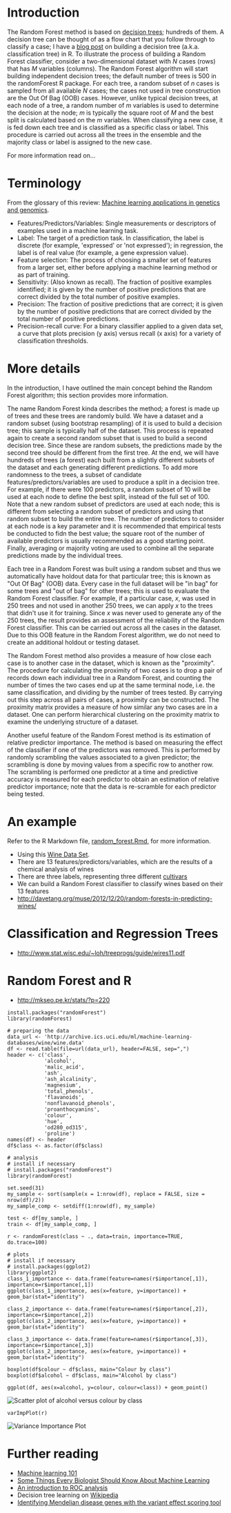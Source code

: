 # Introduction

The Random Forest method is based on [decision trees](https://en.wikipedia.org/wiki/Decision_tree); hundreds of them. A decision tree can be thought of as a flow chart that you follow through to classify a case; I have a [blog post](http://davetang.org/muse/2013/03/12/building-a-classification-tree-in-r/) on building a decision tree (a.k.a. classification tree) in R. To illustrate the process of building a Random Forest classifier, consider a two-dimensional dataset with _N_ cases (rows) that has _M_ variables (columns). The Random Forest algorithm will start building independent decision trees; the default number of trees is 500 in the randomForest R package. For each tree, a random subset of _n_ cases is sampled from all available _N_ cases; the cases not used in tree construction are the Out Of Bag (OOB) cases. However, unlike typical decision trees, at each node of a tree, a random number of _m_ variables is used to determine the decision at the node; _m_ is typically the square root of _M_ and the best split is calculated based on the _m_ variables. When classifying a new case, it is fed down each tree and is classified as a specific class or label. This procedure is carried out across all the trees in the ensemble and the majority class or label is assigned to the new case.

For more information read on...

# Terminology

From the glossary of this review: [Machine learning applications in genetics and genomics](http://www.ncbi.nlm.nih.gov/pubmed/25948244).

* Features/Predictors/Variables: Single measurements or descriptors of examples used in a machine learning task.
* Label: The target of a prediction task. In classification, the label is discrete (for example, 'expressed' or 'not expressed'); in regression, the label is of real value (for example, a gene expression value).
* Feature selection: The process of choosing a smaller set of features from a larger set, either before applying a machine learning method or as part of training.
* Sensitivity: (Also known as recall). The fraction of positive examples identified; it is given by the number of positive predictions that are correct divided by the total number of positive examples.
* Precision: The fraction of positive predictions that are correct; it is given by the number of positive predictions that are correct divided by the total number of positive predictions.
* Precision-recall curve: For a binary classifier applied to a given data set, a curve that plots precision (y axis) versus recall (x axis) for a variety of classification thresholds.

# More details

In the introduction, I have outlined the main concept behind the Random Forest algorithm; this section provides more information.

The name Random Forest kinda describes the method; a forest is made up of trees and these trees are randomly build. We have a dataset and a random subset (using bootstrap resampling) of it is used to build a decision tree; this sample is typically half of the dataset. This process is repeated again to create a second random subset that is used to build a second decision tree. Since these are random subsets, the predictions made by the second tree should be different from the first tree. At the end, we will have hundreds of trees (a forest) each built from a slightly different subsets of the dataset and each generating different predictions. To add more randomness to the trees, a subset of candidate features/predictors/variables are used to produce a split in a decision tree. For example, if there were 100 predictors, a random subset of 10 will be used at each node to define the best split, instead of the full set of 100. Note that a new random subset of predictors are used at each node; this is different from selecting a random subset of predictors and using that random subset to build the entire tree. The number of predictors to consider at each node is a key parameter and it is recommended that empirical tests be conducted to fidn the best value; the square root of the number of available predictors is usually recommended as a good starting point. Finally, averaging or majority voting are used to combine all the separate predictions made by the individual trees.

Each tree in a Random Forest was built using a random subset and thus we automatically have holdout data for that particular tree; this is known as "Out Of Bag" (OOB) data. Every case in the full dataset will be "in bag" for some trees and "out of bag" for other trees; this is used to evaluate the Random Forest classifier. For example, if a particular case, _x_, was used in 250 trees and not used in another 250 trees, we can apply _x_ to the trees that didn't use it for training. Since _x_ was never used to generate any of the 250 trees, the result provides an assessment of the reliability of the Random Forest classifier. This can be carried out across all the cases in the dataset. Due to this OOB feature in the Random Forest algorithm, we do not need to create an additional holdout or testing dataset.

The Random Forest method also provides a measure of how close each case is to another case in the dataset, which is known as the "proximity". The procedure for calculating the proximity of two cases is to drop a pair of records down each individual tree in a Random Forest, and counting the number of times the two cases end up at the same terminal node, i.e. the same classification, and dividing by the number of trees tested. By carrying out this step across all pairs of cases, a proximity can be constructed. The proximity matrix provides a measure of how similar any two cases are in a dataset. One can perform hierarchical clustering on the proximity matrix to examine the underlying structure of a dataset.

Another useful feature of the Random Forest method is its estimation of relative predictor importance. The method is based on measuring the effect of the classifier if one of the predictors was removed. This is performed by randomly scrambling the values associated to a given predictor; the scrambling is done by moving values from a specific row to another row. The scrambling is performed one predictor at a time and predictive accuracy is measured for each predictor to obtain an estimation of relative predictor importance; note that the data is re-scramble for each predictor being tested.

# An example

Refer to the R Markdown file, [random_forest.Rmd](https://github.com/davetang/learning_random_forest/blob/master/random_forest.Rmd), for more information.

* Using this [Wine Data Set](http://archive.ics.uci.edu/ml/datasets/Wine).
* There are 13 features/predictors/variables, which are the results of a chemical analysis of wines
* There are three labels, representing three different [cultivars](https://en.wikipedia.org/wiki/Cultivar)
* We can build a Random Forest classifier to classify wines based on their 13 features
* <http://davetang.org/muse/2012/12/20/random-forests-in-predicting-wines/>

# Classification and Regression Trees

* <http://www.stat.wisc.edu/~loh/treeprogs/guide/wires11.pdf>

# Random Forest and R

* <http://mkseo.pe.kr/stats/?p=220>

~~~~{.r}
install.packages("randomForest")
library(randomForest)

# preparing the data
data_url <- 'http://archive.ics.uci.edu/ml/machine-learning-databases/wine/wine.data'
df <- read.table(file=url(data_url), header=FALSE, sep=",")
header <- c('class',
            'alcohol',
            'malic_acid',
            'ash',
            'ash_alcalinity',
            'magnesium',
            'total_phenols',
            'flavanoids',
            'nonflavanoid_phenols',
            'proanthocyanins',
            'colour',
            'hue',
            'od280_od315',
            'proline')
names(df) <- header
df$class <- as.factor(df$class)

# analysis
# install if necessary
# install.packages("randomForest")
library(randomForest)

set.seed(31)
my_sample <- sort(sample(x = 1:nrow(df), replace = FALSE, size = nrow(df)/2))
my_sample_comp <- setdiff(1:nrow(df), my_sample)

test <- df[my_sample, ]
train <- df[my_sample_comp, ]

r <- randomForest(class ~ ., data=train, importance=TRUE, do.trace=100)

# plots
# install if necessary
# install.packages(ggplot2)
library(ggplot2)
class_1_importance <- data.frame(feature=names(r$importance[,1]), importance=r$importance[,1])
ggplot(class_1_importance, aes(x=feature, y=importance)) + geom_bar(stat="identity")

class_2_importance <- data.frame(feature=names(r$importance[,2]), importance=r$importance[,2])
ggplot(class_2_importance, aes(x=feature, y=importance)) + geom_bar(stat="identity")

class_3_importance <- data.frame(feature=names(r$importance[,3]), importance=r$importance[,3])
ggplot(class_2_importance, aes(x=feature, y=importance)) + geom_bar(stat="identity")

boxplot(df$colour ~ df$class, main="Colour by class")
boxplot(df$alcohol ~ df$class, main="Alcohol by class")

ggplot(df, aes(x=alcohol, y=colour, colour=class)) + geom_point()
~~~~

![Scatter plot of alcohol versus colour by class](image/alcohol_colour.png)

~~~~{.r}
varImpPlot(r)
~~~~

![Variance Importance Plot](image/var_imp_plot.png)

# Further reading

* [Machine learning 101](http://www.astroml.org/sklearn_tutorial/general_concepts.html)
* [Some Things Every Biologist Should Know About Machine Learning](http://www.bioconductor.org/help/course-materials/2003/Milan/Lectures/MachineLearning.pdf)
* [An introduction to ROC analysis](https://ccrma.stanford.edu/workshops/mir2009/references/ROCintro.pdf)
* Decision tree learning on [Wikipedia](https://en.wikipedia.org/wiki/Decision_tree_learning)
* [Identifying Mendelian disease genes with the variant effect scoring tool](http://www.ncbi.nlm.nih.gov/pubmed/23819870)

